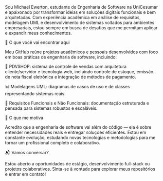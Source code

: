 Sou Michael Ewerton, estudante de Engenharia de Software na UniCesumar e apaixonado por transformar ideias em soluções digitais funcionais e bem arquitetadas. Com experiência acadêmica em análise de requisitos, modelagem UML e desenvolvimento de sistemas voltados para ambientes empresariais, estou sempre em busca de desafios que me permitam aplicar e expandir meus conhecimentos.

🎯 O que você vai encontrar aqui

Meu GitHub reúne projetos acadêmicos e pessoais desenvolvidos com foco em boas práticas de engenharia de software, incluindo:

🛒 PDVSHOP: sistema de controle de vendas com arquitetura cliente/servidor e tecnologia web, incluindo controle de estoque, emissão de nota fiscal eletrônica e integração de métodos de pagamento.

📊 Modelagens UML: diagramas de casos de uso e de classes representando sistemas reais.

📁 Requisitos Funcionais e Não Funcionais: documentação estruturada e pensada para sistemas robustos e escaláveis.

🚀 O que me motiva

Acredito que a engenharia de software vai além do código — ela é sobre entender necessidades reais e entregar soluções eficientes. Estou em constante evolução, estudando novas tecnologias e metodologias para me tornar um profissional completo e colaborativo.

📬 Vamos conversar?

Estou aberto a oportunidades de estágio, desenvolvimento full-stack ou projetos colaborativos. Sinta-se à vontade para explorar meus repositórios e entrar em contato!
